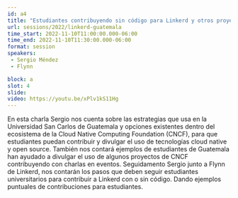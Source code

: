 ```yaml
---
id: a4
title: "Estudiantes contribuyendo sin código para Linkerd y otros proyectos del ecosistema CNCF"
url: sessions/2022/linkerd-guatemala
time_start: 2022-11-10T11:00:00.000-06:00
time_end: 2022-11-10T11:30:00.000-06:00
format: session
speakers:
 - Sergio Méndez
 - Flynn

block: a
slot: 4
slide:
video: https://youtu.be/xPlv1kS11Hg
---
```


En esta charla Sergio nos cuenta sobre las estrategias que usa en la Universidad San Carlos de Guatemala y opciones existentes dentro del ecosistema de la Cloud Native Computing Foundation (CNCF), para que estudiantes puedan contribuir y divulgar el uso de tecnologías cloud native y open source. También nos contará ejemplos de estudiantes de Guatemala han ayudado a divulgar el uso de algunos proyectos de CNCF contribuyendo con charlas en eventos. Seguidamento Sergio junto a Flynn de Linkerd, nos contarán los pasos que deben seguir estudiantes universitarios para contribuir a Linkerd con o sin código. Dando ejemplos puntuales de contribuciones para estudiantes.
